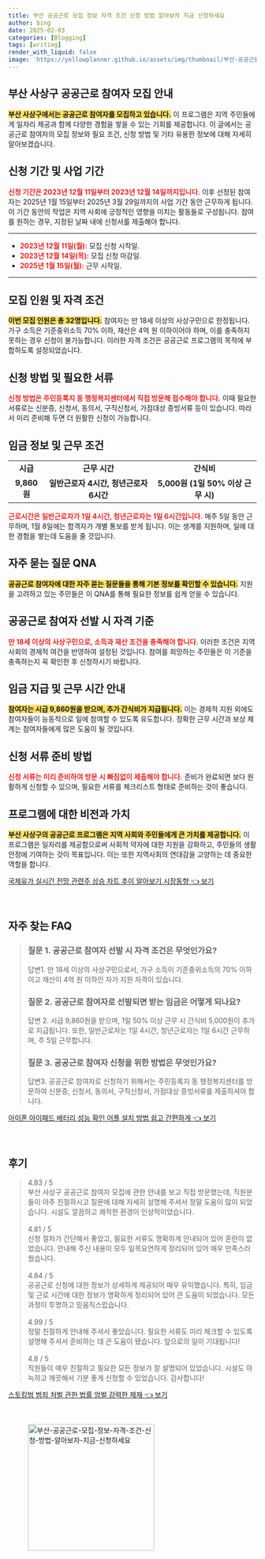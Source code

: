 ```yaml
---
title: 부산 공공근로 모집 정보 자격 조건 신청 방법 알아보자 지금 신청하세요
author: bing
date: 2025-02-03
categories: [Blogging]
tags: [writing]
render_with_liquid: false
image: 'https://yellowplanner.github.io/assets/img/thumbnail/부산-공공근로-모집-정보-자격-조건-신청-방법-알아보자-지금-신청하세요.webp'
---
```



<h2 id='부산 사상구 공공근로 참여자 모집 안내'>부산 사상구 공공근로 참여자 모집 안내</h2>

<p><b><span style="background-color: #ffe066;">부산 사상구에서는 공공근로 참여자를 모집하고 있습니다.</span></b> 이 프로그램은 지역 주민들에게 일자리 제공과 함께 다양한 경험을 쌓을 수 있는 기회를 제공합니다. 이 글에서는 공공근로 참여자의 모집 정보와 필요 조건, 신청 방법 및 기타 유용한 정보에 대해 자세히 알아보겠습니다.</p>

<h2 id='신청 기간 및 사업 기간'>신청 기간 및 사업 기간</h2>

<p><b><span style="color: #ee2323;">신청 기간은 2023년 12월 11일부터 2023년 12월 14일까지입니다.</span></b> 이후 선정된 참여자는 2025년 1월 15일부터 2025년 3월 29일까지의 사업 기간 동안 근무하게 됩니다. 이 기간 동안의 작업은 지역 사회에 긍정적인 영향을 미치는 활동들로 구성됩니다. 참여를 원하는 경우, 지정된 날짜 내에 신청서를 제출해야 합니다.</p>

<hr />

<ul>
    <li><b><span style="color: #ee2323;">2023년 12월 11일(월):</span></b> 모집 신청 시작일.</li>
    <li><b><span style="color: #ee2323;">2023년 12월 14일(목):</span></b> 모집 신청 마감일.</li>
    <li><b><span style="color: #ee2323;">2025년 1월 15일(월):</span></b> 근무 시작일.</li>
</ul>

<hr />

<h2 id='모집 인원 및 자격 조건'>모집 인원 및 자격 조건</h2>

<p><b><span style="background-color: #ffe066;">이번 모집 인원은 총 32명입니다.</span></b> 참여자는 만 18세 이상의 사상구민으로 한정됩니다. 가구 소득은 기준중위소득 70% 이하, 재산은 4억 원 이하이어야 하며, 이를 충족하지 못하는 경우 신청이 불가능합니다. 이러한 자격 조건은 공공근로 프로그램의 목적에 부합하도록 설정되었습니다.</p>

<h2 id='신청 방법 및 필요한 서류'>신청 방법 및 필요한 서류</h2>

<p><b><span style="color: #ee2323;">신청 방법은 주민등록지 동 행정복지센터에서 직접 방문해 접수해야 합니다.</span></b> 이때 필요한 서류로는 신분증, 신청서, 동의서, 구직신청서, 가점대상 증빙서류 등이 있습니다. 따라서 미리 준비해 두면 더 원활한 신청이 가능합니다.</p>

<h2 id='임금 정보 및 근무 조건'>임금 정보 및 근무 조건</h2>

<table>
    <tr>
        <td style="text-align: center; height: 17px;"><b>시급</b></td>
        <td style="text-align: center; height: 17px;"><b>근무 시간</b></td>
        <td style="text-align: center; height: 17px;"><b>간식비</b></td>
    </tr>
    <tr>
        <td style="text-align: center; height: 17px;"><b>9,860원</b></td>
        <td style="text-align: center; height: 17px;"><b>일반근로자 4시간, 청년근로자 6시간</b></td>
        <td style="text-align: center; height: 17px;"><b>5,000원 (1일 50% 이상 근무 시)</b></td>
    </tr>
</table>

<p><b><span style="color: #ee2323;">근로시간은 일반근로자가 1일 4시간, 청년근로자는 1일 6시간입니다.</span></b> 매주 5일 동안 근무하며, 1월 8일에는 합격자가 개별 통보를 받게 됩니다. 이는 생계를 지원하며, 일에 대한 경험을 쌓는데 도움을 줄 것입니다.</p>

<h2 id='자주 묻는 질문 QNA'>자주 묻는 질문 QNA</h2>

<p><b><span style="background-color: #ffe066;">공공근로 참여자에 대한 자주 묻는 질문들을 통해 기본 정보를 확인할 수 있습니다.</span></b> 지원을 고려하고 있는 주민들은 이 QNA를 통해 필요한 정보를 쉽게 얻을 수 있습니다.</p>

<h2 id='공공근로 참여자 선발 시 자격 기준'>공공근로 참여자 선발 시 자격 기준</h2>

<p><b><span style="color: #ee2323;">만 18세 이상의 사상구민으로, 소득과 재산 조건을 충족해야 합니다.</span></b> 이러한 조건은 지역사회의 경제적 여건을 반영하여 설정된 것입니다. 참여를 희망하는 주민들은 이 기준을 충족하는지 꼭 확인한 후 신청하시기 바랍니다.</p>

<h2 id='임금 지급 및 근무 시간 안내'>임금 지급 및 근무 시간 안내</h2>

<p><b><span style="background-color: #ffe066;">참여자는 시급 9,860원을 받으며, 추가 간식비가 지급됩니다.</span></b> 이는 경제적 지원 외에도 참여자들이 능동적으로 일에 참여할 수 있도록 유도합니다. 정확한 근무 시간과 보상 체계는 참여자들에게 많은 도움이 될 것입니다.</p>

<h2 id='신청 서류 준비 방법'>신청 서류 준비 방법</h2>

<p><b><span style="color: #ee2323;">신청 서류는 미리 준비하여 방문 시 빠짐없이 제출해야 합니다.</span></b> 준비가 완료되면 보다 원활하게 신청할 수 있으며, 필요한 서류를 체크리스트 형태로 준비하는 것이 좋습니다.</p>

<h2 id='프로그램에 대한 비전과 가치'>프로그램에 대한 비전과 가치</h2>

<p><b><span style="background-color: #ffe066;">부산 사상구의 공공근로 프로그램은 지역 사회와 주민들에게 큰 가치를 제공합니다.</span></b> 이 프로그램은 일자리를 제공함으로써 사회적 약자에 대한 지원을 강화하고, 주민들의 생활 안정에 기여하는 것이 목표입니다. 이는 또한 지역사회의 연대감을 고양하는 데 중요한 역할을 합니다.</p>


<p><a class="click-button" title="국제유가 실시간 전망 관련주 상승 차트 추이 알아보기 시장동향" href="https://yellowplanner.github.io/posts/%EA%B5%AD%EC%A0%9C%EC%9C%A0%EA%B0%80-%EC%8B%A4%EC%8B%9C%EA%B0%84-%EC%A0%84%EB%A7%9D-%EA%B4%80%EB%A0%A8%EC%A3%BC-%EC%83%81%EC%8A%B9-%EC%B0%A8%ED%8A%B8-%EC%B6%94%EC%9D%B4-%EC%95%8C%EC%95%84%EB%B3%B4%EA%B8%B0-%EC%8B%9C%EC%9E%A5%EB%8F%99%ED%96%A5/" rel="dofollow">국제유가 실시간 전망 관련주 상승 차트 추이 알아보기 시장동향 👈 보기</a></p><br>
<h2 id='자주_찾는_FAQ'>자주 찾는 FAQ</h2>
<div itemscope="" itemtype="https://schema.org/FAQPage"> 
<blockquote> 
<div itemscope="" itemprop="mainEntity" itemtype="https://schema.org/Question"> 
<h3 itemprop="name">질문 1. 공공근로 참여자 선발 시 자격 조건은 무엇인가요?</h3> 
<div itemscope="" itemprop="acceptedAnswer" itemtype="https://schema.org/Answer"> 
<span itemprop="text"> 
<p>답변1. 만 18세 이상의 사상구민으로서, 가구 소득이 기준중위소득의 70% 이하이고 재산이 4억 원 이하인 자가 지원 자격이 있습니다.</p> 
</span> 
</div> 
</div> 
<div itemscope="" itemprop="mainEntity" itemtype="https://schema.org/Question"> 
<h3 itemprop="name">질문 2. 공공근로 참여자로 선발되면 받는 임금은 어떻게 되나요?</h3> 
<div itemscope="" itemprop="acceptedAnswer" itemtype="https://schema.org/Answer"> 
<span itemprop="text"> 
<p>답변 2. 시급 9,860원을 받으며, 1일 50% 이상 근무 시 간식비 5,000원이 추가로 지급됩니다. 또한, 일반근로자는 1일 4시간, 청년근로자는 1일 6시간 근무하며, 주 5일 근무합니다.</p> 
</span> 
</div> 
</div> 
<div itemscope="" itemprop="mainEntity" itemtype="https://schema.org/Question"> 
<h3 itemprop="name">질문 3. 공공근로 참여자 신청을 위한 방법은 무엇인가요?</h3> 
<div itemscope="" itemprop="acceptedAnswer" itemtype="https://schema.org/Answer"> 
<span itemprop="text"> 
<p>답변3. 공공근로 참여자로 신청하기 위해서는 주민등록지 동 행정복지센터를 방문하여 신분증, 신청서, 동의서, 구직신청서, 가점대상 증빙서류를 제출하셔야 합니다.</p> 
</span> 
</div> 
</div> 
</blockquote> 
</div>
<p><a class="click-button" title="아이폰 아이패드 배터리 성능 확인 어플 설치 방법 쉽고 간편하게" href="https://yellowplanner.github.io/posts/%EC%95%84%EC%9D%B4%ED%8F%B0-%EC%95%84%EC%9D%B4%ED%8C%A8%EB%93%9C-%EB%B0%B0%ED%84%B0%EB%A6%AC-%EC%84%B1%EB%8A%A5-%ED%99%95%EC%9D%B8-%EC%96%B4%ED%94%8C-%EC%84%A4%EC%B9%98-%EB%B0%A9%EB%B2%95-%EC%89%BD%EA%B3%A0-%EA%B0%84%ED%8E%B8%ED%95%98%EA%B2%8C/" rel="dofollow">아이폰 아이패드 배터리 성능 확인 어플 설치 방법 쉽고 간편하게 👈 보기</a></p><br>
<h2 id='후기'>후기</h2>
<div itemscope itemtype="https://schema.org/Product">
  <blockquote>
  <div itemprop="review" itemscope itemtype="https://schema.org/Review">
      <div itemprop="reviewRating" itemscope itemtype="https://schema.org/Rating"> <span itemprop="ratingValue">4.83</span> / <span itemprop="bestRating">5</span> </div>
      <span itemprop="reviewBody">부산 사상구 공공근로 참여자 모집에 관한 안내를 보고 직접 방문했는데, 직원분들이 아주 친절하시고 질문에 대해 자세히 설명해 주셔서 정말 도움이 많이 되었습니다. 시설도 깔끔하고 쾌적한 환경이 인상적이었습니다.</span>
  </div>
  <br>
  <div itemprop="review" itemscope itemtype="https://schema.org/Review">
      <div itemprop="reviewRating" itemscope itemtype="https://schema.org/Rating"> <span itemprop="ratingValue">4.81</span> / <span itemprop="bestRating">5</span> </div>
      <span itemprop="reviewBody">신청 절차가 간단해서 좋았고, 필요한 서류도 명확하게 안내되어 있어 혼란이 없었습니다. 안내해 주신 내용이 모두 일목요연하게 정리되어 있어 매우 만족스러웠습니다.</span>
  </div>
  <br>
  <div itemprop="review" itemscope itemtype="https://schema.org/Review">
      <div itemprop="reviewRating" itemscope itemtype="https://schema.org/Rating"> <span itemprop="ratingValue">4.84</span> / <span itemprop="bestRating">5</span> </div>
      <span itemprop="reviewBody">공공근로 신청에 대한 정보가 상세하게 제공되어 매우 유익했습니다. 특히, 임금 및 근로 시간에 대한 정보가 명확하게 정리되어 있어 큰 도움이 되었습니다. 모든 과정이 투명하고 믿음직스럽습니다.</span>
  </div>
  <br>
  <div itemprop="review" itemscope itemtype="https://schema.org/Review">
      <div itemprop="reviewRating" itemscope itemtype="https://schema.org/Rating"> <span itemprop="ratingValue">4.99</span> / <span itemprop="bestRating">5</span> </div>
      <span itemprop="reviewBody">정말 친절하게 안내해 주셔서 좋았습니다. 필요한 서류도 미리 체크할 수 있도록 설명해 주셔서 준비하는 데 큰 도움이 됐습니다. 앞으로의 일이 기대됩니다!</span>
  </div>
  <br>
  <div itemprop="review" itemscope itemtype="https://schema.org/Review">
      <div itemprop="reviewRating" itemscope itemtype="https://schema.org/Rating"> <span itemprop="ratingValue">4.8</span> / <span itemprop="bestRating">5</span> </div>
      <span itemprop="reviewBody">직원들이 매우 친절하고 필요한 모든 정보가 잘 설명되어 있었습니다. 시설도 아늑하고 깨끗해서 기분 좋게 신청할 수 있었습니다. 감사합니다!</span>
  </div>
  </blockquote>
</div>
<p><a class="click-button" title="스토킹범 범죄 처벌 관한 법률 엄벌 강력한 제재" href="https://yellowplanner.github.io/posts/%EC%8A%A4%ED%86%A0%ED%82%B9%EB%B2%94-%EB%B2%94%EC%A3%84-%EC%B2%98%EB%B2%8C-%EA%B4%80%ED%95%9C-%EB%B2%95%EB%A5%A0-%EC%97%84%EB%B2%8C-%EA%B0%95%EB%A0%A5%ED%95%9C-%EC%A0%9C%EC%9E%AC/" rel="dofollow">스토킹범 범죄 처벌 관한 법률 엄벌 강력한 제재 👈 보기</a></p><br>
<figure class="image"><img src="https://yellowplanner.github.io/assets/img/thumbnail/부산-공공근로-모집-정보-자격-조건-신청-방법-알아보자-지금-신청하세요.webp" alt="부산-공공근로-모집-정보-자격-조건-신청-방법-알아보자-지금-신청하세요" width="256" height="256"></figure>